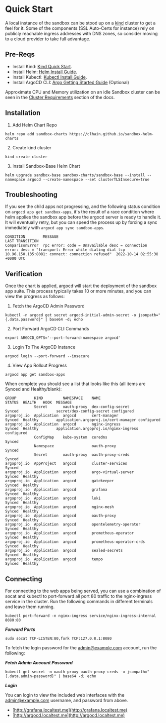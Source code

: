 # Quick Start

A local instance of the sandbox can be stood up on a [kind](https://kind.sigs.k8s.io/docs/user/quick-start/)
cluster to get a feel for it. Some of the components (SSL Auto-Certs for instance) rely on publicly reachable
ingress addresses with DNS zones, so consider moving to a cloud provider to take full advantage.

## Pre-Reqs

* Install Kind: [Kind Quick Start](https://kind.sigs.k8s.io/docs/user/quick-start/).
* Install Helm: [Helm Install Guide](https://helm.sh/docs/intro/install/).
* Install Kubectl: [Kubectl Install Guide](https://kubernetes.io/docs/tasks/tools/).
* Install ArgoCD CLI: [Argo Getting Started Guide](https://argo-cd.readthedocs.io/en/stable/getting_started/#2-download-argo-cd-cli) (Optional)

Approximate CPU and Memory utilization on an idle Sandbox cluster can be seen in the [Cluster Requirements](pre-reqs.md#cluster-requirements)
section of the docs.

## Installation

1) Add Helm Chart Repo
```text
helm repo add sandbox-charts https://clhain.github.io/sandbox-helm-charts
```

2) Create kind cluster
```text
kind create cluster
```

3) Install Sandbox-Base Helm Chart
```text
helm upgrade sandbox-base sandbox-charts/sandbox-base --install --namespace argocd --create-namespace --set clusterTLSInsecure=true
```

## Troubleshooting
If you see the child apps not progressing, and the following status condition on `argocd app get sandbox-apps`, it's the result of a race condition where
helm applies the sandbox app before the argocd server is ready to handle it. It will eventually retry, but you can speed
the process up by forcing a sync immediately with `argocd app sync sandbox-apps`.

```text
CONDITION        MESSAGE                                                                                                                                                  LAST TRANSITION
ComparisonError  rpc error: code = Unavailable desc = connection error: desc = "transport: Error while dialing dial tcp 10.96.150.135:8081: connect: connection refused"  2022-10-14 02:55:38 +0000 UTC
```

## Verification
Once the chart is applied, argocd will start the deployment of the sandbox app suite. This process typically takes
10 or more minutes, and you can view the progress as follows:

1) Fetch the ArgoCD Admin Password
```text
kubectl -n argocd get secret argocd-initial-admin-secret -o jsonpath="{.data.password}" | base64 -d; echo
```

2) Port Forward ArgoCD CLI Commands
```text
export ARGOCD_OPTS='--port-forward-namespace argocd'
```

3) Login To The ArgoCD Instance
```text
argocd login --port-forward --insecure
```

4) View App Rollout Progress
```text
argocd app get sandbox-apps
```

When complete you should see a list that looks like this (all items are Synced and Healthy/blank):

```text
GROUP        KIND         NAMESPACE    NAME                      STATUS  HEALTH   HOOK  MESSAGE
             Secret       oauth-proxy  dex-config-secret         Synced                 secret/dex-config-secret configured
argoproj.io  Application  argocd       cert-manager              Synced  Healthy        application.argoproj.io/cert-manager configured
argoproj.io  Application  argocd       nginx-ingress             Synced  Healthy        application.argoproj.io/nginx-ingress configured
             ConfigMap    kube-system  coredns                   Synced                 
             Namespace                 oauth-proxy               Synced                 
             Secret       oauth-proxy  oauth-proxy-creds         Synced                 
argoproj.io  AppProject   argocd       cluster-services          Synced                 
argoproj.io  Application  argocd       argo-virtual-server       Synced  Healthy        
argoproj.io  Application  argocd       gatekeeper                Synced  Healthy        
argoproj.io  Application  argocd       grafana                   Synced  Healthy        
argoproj.io  Application  argocd       loki                      Synced  Healthy        
argoproj.io  Application  argocd       nginx-mesh                Synced  Healthy        
argoproj.io  Application  argocd       oauth-proxy               Synced  Healthy        
argoproj.io  Application  argocd       opentelemetry-operator    Synced  Healthy        
argoproj.io  Application  argocd       prometheus-operator       Synced  Healthy        
argoproj.io  Application  argocd       prometheus-operator-crds  Synced  Healthy        
argoproj.io  Application  argocd       sealed-secrets            Synced  Healthy        
argoproj.io  Application  argocd       tempo                     Synced  Healthy
```

## Connecting
For connecting to the web apps being served, you can use a combination of socat and kubectl to port-forward all port 80 traffic
to the nginx-ingress service in the cluster. Run the following commands in different terminals and leave them running.

```text
kubectl port-forward -n nginx-ingress service/nginx-ingress-internal 8080:80
```

***Forward Ports***
```text
sudo socat TCP-LISTEN:80,fork TCP:127.0.0.1:8080
```

To fetch the login password for the admin@example.com account, run the following:

***Fetch Admin Account Password***
```text
kubectl get secret -n oauth-proxy oauth-proxy-creds -o jsonpath="{.data.admin-password}" | base64 -d; echo
```

***Login***

You can login to view the included web interfaces with the admin@example.com username, and password from above.

* [http://grafana.localtest.me](http://grafana.localtest.me)
* [http://argocd.localtest.me](http://argocd.localtest.me)
